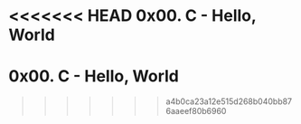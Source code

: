 <<<<<<< HEAD
0x00. C - Hello, World
=======
# 0x00. C - Hello, World
>>>>>>> a4b0ca23a12e515d268b040bb876aaeef80b6960
